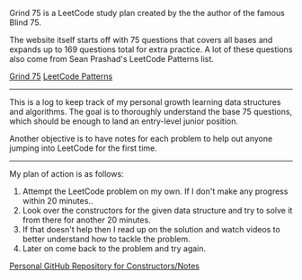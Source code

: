 Grind 75 is a LeetCode study plan created by the the author of the famous Blind 75.

The website itself starts off with 75 questions that covers all bases and expands up to 169 questions total for extra practice.
A lot of these questions also come from Sean Prashad's LeetCode Patterns list.

[Grind 75](https://www.techinterviewhandbook.org/grind75)
[LeetCode Patterns](https://seanprashad.com/leetcode-patterns/)

---

This is a log to keep track of my personal growth learning data structures and algorithms.
The goal is to thoroughly understand the base 75 questions, which should be enough to land an entry-level junior position.

Another objective is to have notes for each problem to help out anyone jumping into LeetCode for the first time.

---

My plan of action is as follows:

1. Attempt the LeetCode problem on my own. If I don't make any progress within 20 minutes..
2. Look over the constructors for the given data structure and try to solve it from there for another 20 minutes.
3. If that doesn't help then I read up on the solution and watch videos to better understand how to tackle the problem.
4. Later on come back to the problem and try again.

[Personal GitHub Repository for Constructors/Notes](https://github.com/PhilipBDev/DSA-Reference)
